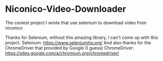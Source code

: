 # Niconico-Video-Downloader
The coolest project I wrote that use selenium to download video from niconico

Thanks for Selenium, without this amazing library, I can't come up with this project.
Selenium: https://www.seleniumhq.org/
And also thanks for the ChromeDriver that provided by Google (I guess)
ChromeDriver: https://sites.google.com/a/chromium.org/chromedriver/
